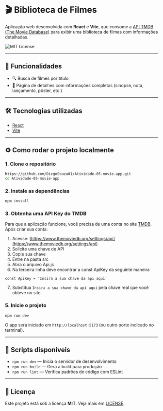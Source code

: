 # 🎬 Biblioteca de Filmes

Aplicação web desenvolvida com **React** e **Vite**, que consome a [API TMDB (The Movie Database)](https://www.themoviedb.org/documentation/api) para exibir uma biblioteca de filmes com informações detalhadas.

![MIT License](https://img.shields.io/badge/license-MIT-green)

---

## 🚀 Funcionalidades

- 🔍 Busca de filmes por título
- 📄 Página de detalhes com informações completas (sinopse, nota, lançamento, pôster, etc.)

---

## 🛠 Tecnologias utilizadas

- [React](https://reactjs.org/)
- [Vite](https://vitejs.dev/)
  
---

## ⚙️ Como rodar o projeto localmente

### 1. Clone o repositório

```bash
https://github.com/DiegoSouza01/Atividade-05-movie-app.git
cd Atividade-05-movie-app
````

### 2. Instale as dependências

```bash
npm install
```

### 3. Obtenha uma API Key do TMDB

Para que a aplicação funcione, você precisa de uma conta no site [TMDB](https://www.themoviedb.org/). Após criar sua conta:

1. Acesse: [https://www.themoviedb.org/settings/api](https://www.themoviedb.org/settings/api)
2. Solicite uma chave de API
3. Copie sua chave
4. Entre na pasta src
5. Abra o arquivo Api.js
6. Na terceira linha deve encontrar a const ApiKey da seguinte maneira
```
const ApiKey = 'Insira a sua chave da api aqui'
```
7. Substitua `Insira a sua chave da api aqui` pela chave real que você obteve no site.

### 5. Inicie o projeto

```bash
npm run dev
```

O app será iniciado em `http://localhost:5173` (ou outro porto indicado no terminal).

---

## 📁 Scripts disponíveis

* `npm run dev` — Inicia o servidor de desenvolvimento
* `npm run build` — Gera a build para produção
* `npm run lint` — Verifica padrões de código com ESLint

---

## 📄 Licença

Este projeto está sob a licença **MIT**. Veja mais em [LICENSE](LICENSE).
